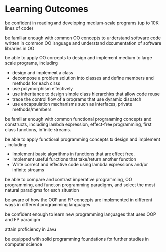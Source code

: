 <h1>Learning Outcomes</h1>


be confident in reading and developing medium-scale programs (up to 10K lines of code)

be familiar enough with common OO concepts to understand software code written in common OO language and understand documentation of software libraries in OO 

be able to apply OO concepts to design and implement medium to large scale programs, including
- design and implement a class
- decompose a problem solution into classes and define members and methods for each class
- use polymorphism effectively
- use inheritance to design simple class hierarchies that allow code reuse
- trace the control flow of a programs that use dynamic dispatch
- use encapsulation mechanisms such as interfaces, private methods/members

be familiar enough with common functional programming concepts and constructs, including lambda expression, effect-free programming, first class functions, infinite streams.

be able to apply functional programming concepts to design and implement , including:
- Implement basic algorithms in functions that are effect free.
- Implement useful functions that take/return another function
- Write correct and effective code using lambda expressions and/or infinite streams

be able to compare and contrast imperative programming, OO programming, and function programming paradigms, and select the most natural paradigms for each situation

be aware of how the OOP and FP concepts are implemented in different ways in different programming languages

be confident enough to learn new programming languages that uses OOP and FP paradigm

attain proficiency in Java

be equipped with solid programming foundations for further studies in computer science
